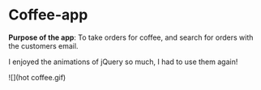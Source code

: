# Coffee-app

**Purpose of the app**: To take orders for coffee, and search for orders with the customers email.  

I enjoyed the animations of jQuery so much, I had to use them again!

![](hot coffee.gif)
